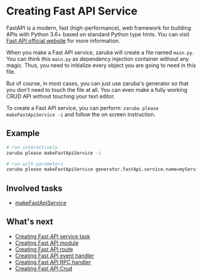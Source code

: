 # Creating Fast API Service

FastAPI is a modern, fast (high-performance), web framework for building APIs with Python 3.6+ based on standard Python type hints. You can visit [Fast API official website](https://fastapi.tiangolo.com/) for more information.

When you make a Fast API service, zaruba will create a file named `main.py`. You can think this `main.py` as dependency injection container without any magic. Thus, you need to initialize every object you are going to need in this file.

But of course, in most cases, you can just use zaruba's generator so that you don't need to touch the file at all. You can even make a fully working CRUD API without touching your text editor.

To create a Fast API service, you can perform: `zaruba please makeFastApiService -i` and follow the on screen instruction.

## Example

```sh
# run interactively
zaruba please makeFastApiService -i

# run with parameters
zaruba please makeFastApiService generator.fastApi.service.name=myService
```

## Involved tasks

* [makeFastApiService](tasks/makeFastApiService.md)


## What's next

* [Creating Fast API service task](creating-fast-api-service-task.md)
* [Creating Fast API module](creating-fast-api-module.md)
* [Creating Fast API route](creating-fast-api-route.md)
* [Creating Fast API event handler](creating-fast-api-event-handler.md)
* [Creating Fast API RPC handler](creating-fast-api-rpc-handler.md)
* [Creating Fast API Crud](creating-fast-api-crud.md)